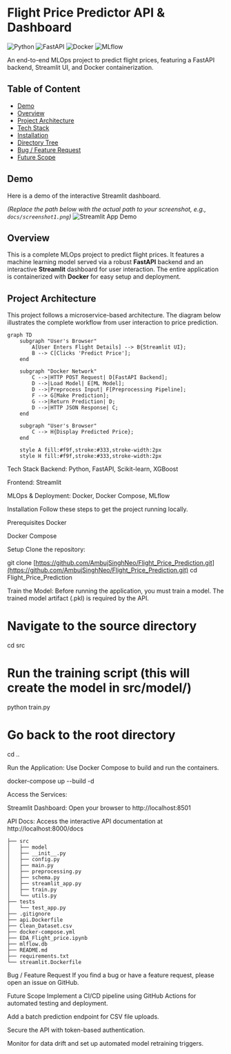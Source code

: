 # Flight Price Predictor API & Dashboard

![Python](https://img.shields.io/badge/python-3.9-blue.svg) ![FastAPI](https://img.shields.io/badge/FastAPI-0.92.0-blueviolet) ![Docker](https://img.shields.io/badge/docker-ready-blue) ![MLflow](https://img.shields.io/badge/mlflow-tracking-green)

An end-to-end MLOps project to predict flight prices, featuring a FastAPI backend, Streamlit UI, and Docker containerization.

## Table of Content
* [Demo](#demo)
* [Overview](#overview)
* [Project Architecture](#project-architecture)
* [Tech Stack](#tech-stack)
* [Installation](#installation)
* [Directory Tree](#directory-tree)
* [Bug / Feature Request](#bug--feature-request)
* [Future Scope](#future-scope)

## Demo

Here is a demo of the interactive Streamlit dashboard.

*(Replace the path below with the actual path to your screenshot, e.g., `docs/screenshot1.png`)*
![Streamlit App Demo](path/to/your/screenshot1.png)

## Overview
This is a complete MLOps project to predict flight prices. It features a machine learning model served via a robust **FastAPI** backend and an interactive **Streamlit** dashboard for user interaction. The entire application is containerized with **Docker** for easy setup and deployment.

## Project Architecture

This project follows a microservice-based architecture. The diagram below illustrates the complete workflow from user interaction to price prediction.

```mermaid
graph TD
    subgraph "User's Browser"
        A[User Enters Flight Details] --> B{Streamlit UI};
        B --> C[Clicks 'Predict Price'];
    end

    subgraph "Docker Network"
        C -->|HTTP POST Request| D[FastAPI Backend];
        D -->|Load Model| E[ML Model];
        D -->|Preprocess Input| F[Preprocessing Pipeline];
        F --> G[Make Prediction];
        G -->|Return Prediction| D;
        D -->|HTTP JSON Response| C;
    end

    subgraph "User's Browser"
        C --> H{Display Predicted Price};
    end

    style A fill:#f9f,stroke:#333,stroke-width:2px
    style H fill:#f9f,stroke:#333,stroke-width:2px
```
Tech Stack
Backend: Python, FastAPI, Scikit-learn, XGBoost

Frontend: Streamlit

MLOps & Deployment: Docker, Docker Compose, MLflow

Installation
Follow these steps to get the project running locally.

Prerequisites
Docker

Docker Compose

Setup
Clone the repository:

git clone [https://github.com/AmbujSinghNeo/Flight_Price_Prediction.git](https://github.com/AmbujSinghNeo/Flight_Price_Prediction.git)
cd Flight_Price_Prediction

Train the Model: Before running the application, you must train a model. The trained model artifact (.pkl) is required by the API.

# Navigate to the source directory
cd src

# Run the training script (this will create the model in src/model/)
python train.py

# Go back to the root directory
cd ..


Run the Application: Use Docker Compose to build and run the containers.

docker-compose up --build -d

Access the Services:

Streamlit Dashboard: Open your browser to http://localhost:8501

API Docs: Access the interactive API documentation at http://localhost:8000/docs



```
├── src
│   ├── model
│   ├── __init__.py
│   ├── config.py
│   ├── main.py
│   ├── preprocessing.py
│   ├── schema.py
│   ├── streamlit_app.py
│   ├── train.py
│   └── utils.py
├── tests
│   └── test_app.py
├── .gitignore
├── api.Dockerfile
├── Clean_Dataset.csv
├── docker-compose.yml
├── EDA_Flight_price.ipynb
├── mlflow.db
├── README.md
├── requirements.txt
└── streamlit.Dockerfile
```


Bug / Feature Request
If you find a bug or have a feature request, please open an issue on GitHub.

Future Scope
Implement a CI/CD pipeline using GitHub Actions for automated testing and deployment.

Add a batch prediction endpoint for CSV file uploads.

Secure the API with token-based authentication.

Monitor for data drift and set up automated model retraining triggers.